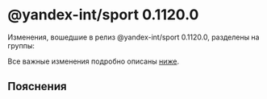 # @yandex-int/sport 0.1120.0

<!-- ЧЕЛОВЕЧЕСКОЕ ВСТУПЛЕНИЕ -->

Изменения, вошедшие в релиз @yandex-int/sport 0.1120.0, разделены на группы:

Все важные изменения подробно описаны [ниже](#Пояснения).

## Пояснения

